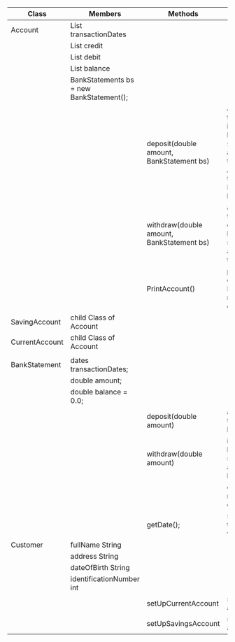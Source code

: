  | Class          | Members                                  | Methods                                   | Scenarios                                                                                                                                       | Output  |
 |----------------|------------------------------------------|-------------------------------------------|-------------------------------------------------------------------------------------------------------------------------------------------------|---------|
| Account        | List<Dates> transactionDates             |                                           |                                                                                                                                                 |         |
|                | List<double> credit                      |                                           |                                                                                                                                                 |         |
|                | List<double> debit                       |                                           |                                                                                                                                                 |         |
|                | List<double> balance                     |                                           |                                                                                                                                                 |         |
|                | BankStatements bs = new BankStatement(); |                                           |                                                                                                                                                 |         |
|                |                                          | deposit(double amount, BankStatement bs)  | adds the amount to credit list,  increments the balance statement and adds a new date to the date list. All this through the BankStatement list | boolean |
|                |                                          | withdraw(double amount, BankStatement bs) | adds the amount to debit list,  decrements the balance statement and adds a new date to the date list.                                          | boolean |
|                |                                          | PrintAccount()                            | print the history of the BanksStatements made from the customer                                                                                 |         |
| SavingAccount  | child Class of Account                   |                                           |                                                                                                                                                 |         |
| CurrentAccount | child Class of Account                   |                                           |                                                                                                                                                 |         |
|                |                                          |                                           |                                                                                                                                                 |         |
| BankStatement  | dates transactionDates;                  |                                           |                                                                                                                                                 |         |
|                | double  amount;                          |                                           |                                                                                                                                                 |         |
|                | double balance = 0.0;                    |                                           |                                                                                                                                                 |         |
|                |                                          | deposit(double amount)                    | adds the amount to the double balance                                                                                                           |         |
|                |                                          | withdraw(double amount)                   | if(amount < balance) substracts the amount from the balance                                                                                     | boolean |
|                |                                          |                                           | otherwise return message : "not enough money"                                                                                                   | boolean |
|                |                                          | getDate();                                | saves to this.date the actual Date when its called                                                                                              | date    |
| Customer       | fullName String                          |                                           |                                                                                                                                                 |         |
|                | address String                           |                                           |                                                                                                                                                 |         |
|                | dateOfBirth String                       |                                           |                                                                                                                                                 |         |
|                | identificationNumber int                 |                                           |                                                                                                                                                 |         |
|                |                                          | setUpCurrentAccount                       | sets up a current account                                                                                                                       |         |
|                |                                          | setUpSavingsAccount                       | sets up a savings account                                                                                                                       |         |
